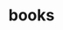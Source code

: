 ---
title: books
metaTitle: Books
description:
meta:
    - name: description
      content:
    - name: keywords
      content:
    - name: robots
      content: 
---